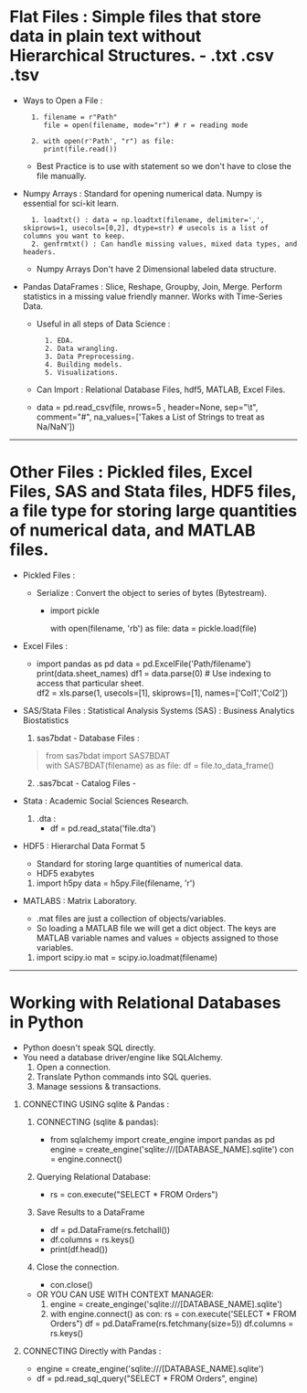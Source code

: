 
#  Flat Files : Simple files that store data in plain text without Hierarchical Structures. - .txt .csv .tsv


- Ways to Open a File :

		1. filename = r"Path"
		   file = open(filename, mode="r") # r = reading mode

		2. with open(r'Path', "r") as file:
		   print(file.read())

	- Best Practice is to use with statement so we don't have to close the file manually.

- Numpy Arrays : Standard for opening numerical data. Numpy is essential for sci-kit learn.

		1. loadtxt() : data = np.loadtxt(filename, delimiter=',', skiprows=1, usecols=[0,2], dtype=str) # usecols is a list of columns you want to keep.
		2. genfrmtxt() : Can handle missing values, mixed data types, and headers.

	- Numpy Arrays Don't have 2 Dimensional labeled data structure.

- Pandas DataFrames : Slice, Reshape, Groupby, Join, Merge. Perform statistics in a missing value friendly manner. Works with Time-Series Data.
	- Useful in all steps of Data Science :

			1. EDA.
			2. Data wrangling.
			3. Data Preprocessing.
			4. Building models.
			5. Visualizations.

	- Can Import : Relational Database Files, hdf5, MATLAB, Excel Files.
	
	- data = pd.read_csv(file, nrows=5 , header=None, sep="\t", comment="#", na_values=['Takes a List of Strings to treat as Na/NaN'])


---

#  Other Files : Pickled files, Excel Files, SAS and Stata files, HDF5 files, a file type for storing large quantities of numerical data, and MATLAB files.


- Pickled Files : 
	- Serialize : Convert the object to series of bytes (Bytestream).
		- import pickle

	  		 with open(filename, 'rb') as file: 
				data = pickle.load(file)
		
	
- Excel Files :
	-	import pandas as pd
	   data = pd.ExcelFile('Path/filename')
	   print(data.sheet_names)
	   df1 = data.parse(0) # Use indexing to access that particular sheet.	
	   df2 = xls.parse(1, usecols=[1], skiprows=[1], names=['Col1','Col2'])

- SAS/Stata Files : Statistical Analysis Systems (SAS) : Business Analytics Biostatistics
	1. sas7bdat - Database Files :
	> from sas7bdat import SAS7BDAT   
	with SAS7BDAT(filename) as as file: 
		df = file.to_data_frame()
	2. .sas7bcat - Catalog Files
			- 
- Stata : Academic Social Sciences Research.
	1. .dta :
		- df = pd.read_stata('file.dta')

- HDF5 : Hierarchal Data Format 5
	- Standard for storing large quantities of numerical data.
	- HDF5 exabytes
	
	1. import h5py
	   data = h5py.File(filename, 'r') 
	
- MATLABS : Matrix Laboratory. 
	- .mat files are just a collection of objects/variables.
	- So loading a MATLAB file we will get a dict object. The keys are MATLAB variable names and values = objects assigned to those variables.

	1. import scipy.io
	   mat = scipy.io.loadmat(filename)

---
#  Working with Relational Databases in Python

- Python doesn't speak SQL directly.
- You need a database driver/engine like SQLAlchemy.
	1. Open a connection.
	2. Translate Python commands into SQL queries.
	3. Manage sessions & transactions.

1. CONNECTING USING sqlite & Pandas :

	1. CONNECTING (sqlite & pandas):
		- from sqlalchemy import create_engine
	  	  import pandas as pd
	  	  engine = create_engine('sqlite:///[DATABASE_NAME].sqlite')
	  	  con = engine.connect()
	  
	2. Querying Relational Database:
		- rs = con.execute("SELECT * FROM Orders")

	3. Save Results to a DataFrame 
		- df = pd.DataFrame(rs.fetchall())
		- df.columns = rs.keys()
		- print(df.head())

	4. Close the connection.
		- con.close()


	- OR YOU CAN USE WITH CONTEXT MANAGER:
		1. engine = create_enginge('sqlite:///[DATABASE_NAME].sqlite')
		2. with engine.connect() as con:
	 		rs = con.execute('SELECT * FROM Orders")
			df = pd.DataFrame(rs.fetchmany(size=5))
			df.columns = rs.keys()

2. CONNECTING Directly with Pandas :
	- engine = create_engine('sqlite:///[DATABASE_NAME].sqlite')	
	- df = pd.read_sql_query("SELECT * FROM Orders", engine)











